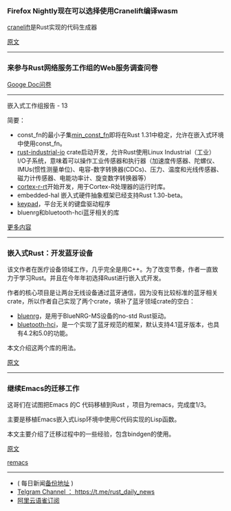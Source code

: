 ### Firefox Nightly现在可以选择使用Cranelift编译wasm

[cranelift](https://github.com/CraneStation/cranelift)是Rust实现的代码生成器

[原文](https://www.reddit.com/r/rust/comments/9mvnrk/in_firefox_nightly_an_option_has_arrived_to_use/)

---

### 来参与Rust网络服务工作组的Web服务调查问卷

[Googe Doc问卷](https://docs.google.com/forms/d/e/1FAIpQLSf9KCUs-8G87pHB08lM8-iXcDSY_VttOI0PvkKseHaZseCGGA/viewform)

---

嵌入式工作组报告 - 13

简要：

-  const_fn的最小子集[min_const_fn](https://github.com/rust-lang/rust/pull/54835)即将在Rust 1.31中稳定，允许在嵌入式环境中使用const_fn。
-  [rust-industrial-io](https://github.com/fpagliughi/rust-industrial-io) crate启动开发，允许Rust使用Linux Industrial（工业） I/O子系统，意味着可以操作工业传感器和执行器（加速度传感器、陀螺仪、IMUs(惯性测量单位)、电容-数字转换器(CDCs)、压力、温度和光线传感器、磁力计传感器、电能功率计、旋变数字转换器等）
-  [cortex-r-rt](https://github.com/gregokent/cortex-r-rt)开始开发，用于Cortex-R处理器的运行时库。
-  embedded-hal  嵌入式硬件抽象框架已经支持Rust  1.30-beta。
- [keypad](https://github.com/e-matteson/keypad)，平台无关的键盘驱动程序
-  bluenrg和bluetooth-hci蓝牙相关的库

[更多内容 ](https://rust-embedded.github.io/blog/2018-10-09-newsletter-13/)

---

### 嵌入式Rust：开发蓝牙设备

该文作者在医疗设备领域工作，几乎完全是用C++。为了改变节奏，作者一直致力于学习Rust。并且在今年年初选择Rust进行嵌入式开发。

作者的核心项目是让两台无线设备通过蓝牙通信，因为没有比较标准的蓝牙相关crate，所以作者自己实现了两个crate，填补了蓝牙领域crate的空白：

-  [bluenrg](https://crates.io/crates/bluenrg)，是用于BlueNRG-MS设备的no-std Rust驱动。
- [bluetooth-hci](https://crates.io/crates/bluetooth-hci)，是一个实现了蓝牙规范的框架，默认支持4.1蓝牙版本，也具有4.2和5.0的功能。

本文介绍这两个库的用法。

[原文](https://219design.com/bluetooth-low-energy-with-rust/)

---

### 继续Emacs的迁移工作

这哥们在试图把Emacs 的C 代码移植到Rust ，项目为remacs，完成度1/3。

主要是移植Emacs嵌入式Lisp环境中使用C代码实现的Lisp函数。

本文主要介绍了迁移过程中的一些经验，包含bindgen的使用。

[原文](http://db48x.net/rust-remacs-2018/)

[remacs](https://github.com/wilfred/remacs)

---

- ( 每日新闻[备份地址](https://github.com/RustStudy/rust_daily_news) )
- [Telgram Channel ： https://t.me/rust_daily_news ](https://t.me/rust_daily_news )
- [阿里云语雀订阅](https://www.yuque.com/chaosbot/rustnews)
